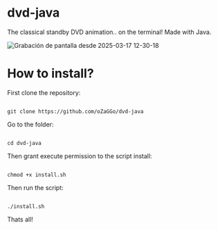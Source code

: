 # dvd-java
The classical standby DVD animation.. on the terminal! Made with Java.

![Grabación de pantalla desde 2025-03-17 12-30-18](https://github.com/user-attachments/assets/c749baef-7443-4b6e-8a75-06c175867caf)

# How to install?

First clone the repository:

```shell

git clone https://github.com/oZaGGo/dvd-java

```

Go to the folder:

```shell

cd dvd-java

```

Then grant execute permission to the script install:

```shell

chmod +x install.sh

```

Then run the script:

```shell

./install.sh

```

Thats all!

